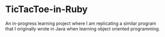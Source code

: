 # TicTacToe-in-Ruby

An in-progress learning project where I am replicating a similar program that I originally wrote in Java when learning object oriented programming. 
